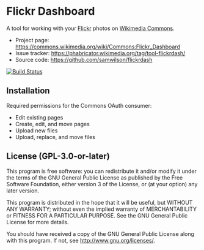 Flickr Dashboard
================

A tool for working with
your [Flickr](https://flickr.com/) photos
on [Wikimedia Commons](https://commons.wikimedia.org/).

* Project page: https://commons.wikimedia.org/wiki/Commons:Flickr_Dashboard
* Issue tracker: https://phabricator.wikimedia.org/tag/tool-flickrdash/
* Source code: https://github.com/samwilson/flickrdash

[![Build Status](https://github.com/samwilson/flickrdash/workflows/CI/badge.svg)](https://github.com/samwilson/flickrdash/actions?workflow=CI)

## Installation

Required permissions for the Commons OAuth consumer:

* Edit existing pages
* Create, edit, and move pages
* Upload new files
* Upload, replace, and move files

## License (GPL-3.0-or-later)

This program is free software: you can redistribute it and/or modify it under
the terms of the GNU General Public License as published by the Free Software
Foundation, either version 3 of the License, or (at your option) any later
version.

This program is distributed in the hope that it will be useful, but WITHOUT ANY
WARRANTY; without even the implied warranty of MERCHANTABILITY or FITNESS FOR A
PARTICULAR PURPOSE.  See the GNU General Public License for more details.

You should have received a copy of the GNU General Public License along with
this program. If not, see <http://www.gnu.org/licenses/>.
